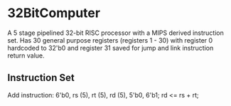 # 32BitComputer
 
A 5 stage pipelined 32-bit RISC processor with a MIPS derived instruction set. Has 30 general purpose registers (registers 1 - 30) with register 0 hardcoded to 32'b0 and register 31 saved for jump and link instruction return value.

## Instruction Set
Add instruction: 6'b0, rs (5), rt (5), rd (5), 5'b0, 6'b1; rd <= rs + rt;
